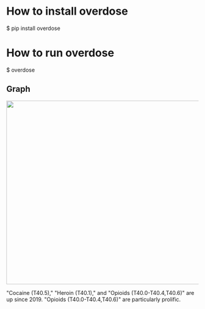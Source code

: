 # How to install overdose
$ pip install overdose

# How to run overdose
$ overdose

## Graph

<img src='https://github.com/i-inose/overdose/blob/main/Drug%20Overdose%20by%20indicator.png?raw=true' height=480, width=640>


"Cocaine (T40.5)," "Heroin (T40.1)," and "Opioids (T40.0-T40.4,T40.6)" are up since 2019.
"Opioids (T40.0-T40.4,T40.6)" are particularly prolific.